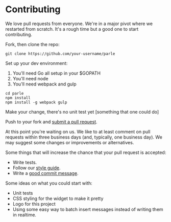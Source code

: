 # Contributing

We love pull requests from everyone. We're in a major pivot where we restarted from scratch. It's
a rough time but a good one to start contributing.

Fork, then clone the repo:

```shell
git clone https://github.com/your-username/parle
```

Set up your dev environment:

1. You'll need Go all setup in your $GOPATH
2. You'll need node
3. You'll need webpack and gulp

```
cd parle
npm install
npm install -g webpack gulp
```

Make your change, there's no unit test yet [something that one could do]

Push to your fork and [submit a pull request](https://github.com/parle-io/parle/compare/).

At this point you're waiting on us. We like to at least comment on pull requests
within three business days (and, typically, one business day). We may suggest
some changes or improvements or alternatives.

Some things that will increase the chance that your pull request is accepted:

* Write tests.
* Follow our [style guide](https://github.com/parle-io/parle).
* Write a [good commit message](https://github.com/parle-io/parle).

Some ideas on what you could start with:

* Unit tests
* CSS styling for the widget to make it pretty
* Logo for this project
* Using some easy way to batch insert messages instead of writing them in realtime.
